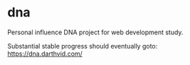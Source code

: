 # dna
Personal influence DNA project for web development study.

Substantial stable progress should eventually goto: https://dna.darthvid.com/
